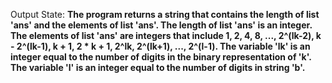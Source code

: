 Output State: **The program returns a string that contains the length of list 'ans' and the elements of list 'ans'. The length of list 'ans' is an integer. The elements of list 'ans' are integers that include 1, 2, 4, 8, ..., 2^(lk-2), k - 2^(lk-1), k + 1, 2 * k + 1, 2^lk, 2^(lk+1), ..., 2^(l-1). The variable 'lk' is an integer equal to the number of digits in the binary representation of 'k'. The variable 'l' is an integer equal to the number of digits in string 'b'.**